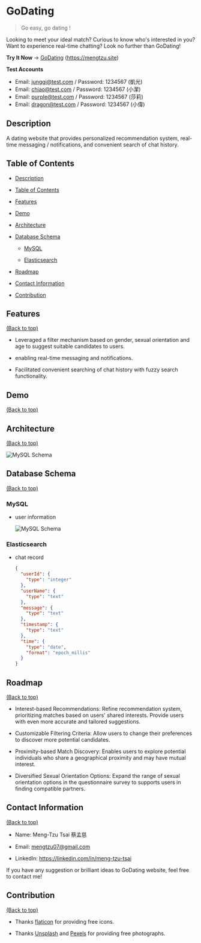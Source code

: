 # GoDating

> Go easy, go dating !

Looking to meet your ideal match? Curious to know who's interested in you? Want to experience real-time chatting? Look no further than GoDating!

**Try It Now** -> [GoDating](https://mengtzu.site) (https://mengtzu.site)

**Test Accounts**

- Email: junggi@test.com / Password: 1234567 (凱光)
- Email: chiao@test.com / Password: 1234567 (小潔)
- Email: purple@test.com / Password: 1234567 (莎莉)
- Email: dragon@test.com / Password: 1234567 (小偉)

## Description

A dating website that provides personalized recommendation system, real-time messaging / notifications, and convenient search of chat history.

## Table of Contents

- [Description](#description)

- [Table of Contents](#table-of-contents)

- [Features](#features)

- [Demo](#demo)

- [Architecture](#architecture)

- [Database Schema](#database-schema)

  - [MySQL](#mysql)

  - [Elasticsearch](#elasticsearch)

- [Roadmap](#roadmap)

- [Contact Information](#contact-information)

- [Contribution](#contribution)

## Features

[(Back to top)](#godating)

- Leveraged a filter mechanism based on gender, sexual orientation and age to suggest
  suitable candidates to users.

- enabling real-time messaging and notifications.

- Facilitated convenient searching of chat history with fuzzy search functionality.

## Demo

[(Back to top)](#godating)

## Architecture

[(Back to top)](#godating)

![MySQL Schema](https://mengtzu.site/images/architecture.jpg)

## Database Schema

[(Back to top)](#godating)

### MySQL

- user information

  ![MySQL Schema](https://mengtzu.site/images/mysql_schema.jpg)

### Elasticsearch

- chat record
  ```json
  {
    "userId": {
      "type": "integer"
    },
    "userName": {
      "type": "text"
    },
    "message": {
      "type": "text"
    },
    "timestamp": {
      "type": "text"
    },
    "time": {
      "type": "date",
      "format": "epoch_millis"
    }
  }
  ```

## Roadmap

[(Back to top)](#godating)

- Interest-based Recommendations: Refine recommendation system, prioritizing matches based on users' shared interests. Provide users with even more accurate and tailored suggestions.

- Customizable Filtering Criteria: Allow users to change their preferences to discover more potential candidates.

- Proximity-based Match Discovery: Enables users to explore potential individuals who share a geographical proximity and may have mutual interest.

- Diversified Sexual Orientation Options: Expand the range of sexual orientation options in the questionnaire survey to supports users in finding compatible partners.

## Contact Information

[(Back to top)](#godating)

- Name: Meng-Tzu Tsai 蔡孟慈

- Email: mengtzu07@gmail.com

- LinkedIn: https://linkedin.com/in/meng-tzu-tsai

If you have any suggestion or brilliant ideas to GoDating website, feel free to contact me!

## Contribution

[(Back to top)](#godating)

- Thanks [flaticon](https://www.flaticon.com) for providing free icons.

- Thanks [Unsplash](https://unsplash.com) and [Pexels](https://www.pexels.com/zh-tw) for providing free photographs.
